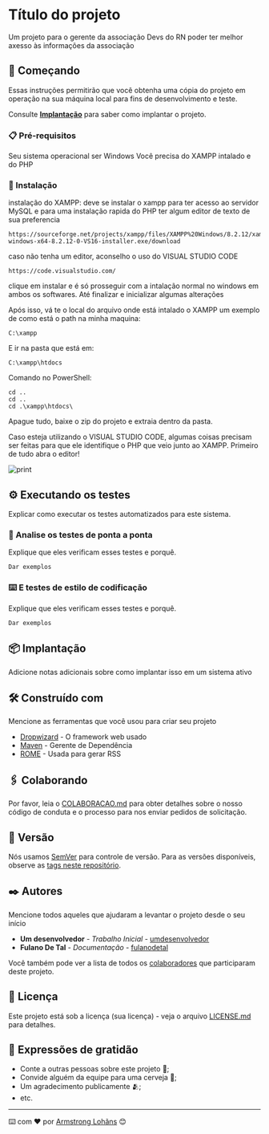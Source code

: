 # Título do projeto

Um projeto para o gerente da associação Devs do RN poder ter melhor axesso às informações da associação

## 🚀 Começando

Essas instruções permitirão que você obtenha uma cópia do projeto em operação na sua máquina local para fins de desenvolvimento e teste.

Consulte **[Implantação](#-implanta%C3%A7%C3%A3o)** para saber como implantar o projeto.

### 📋 Pré-requisitos

Seu sistema operacional ser Windows
Você precisa do XAMPP intalado e do PHP


### 🔧 Instalação

instalação do XAMPP:
    deve se instalar o xampp para ter acesso ao servidor
    MySQL e para uma instalação rapida do PHP
    ter algum editor de texto de sua preferencia

```
https://sourceforge.net/projects/xampp/files/XAMPP%20Windows/8.2.12/xampp-windows-x64-8.2.12-0-VS16-installer.exe/download
```
caso não tenha um editor, aconselho o uso do VISUAL STUDIO CODE
```
https://code.visualstudio.com/
```
clique em instalar e é só prosseguir com a intalação normal no windows em ambos os softwares.
Até finalizar e inicializar algumas alterações

Após isso, vá te o local do arquivo onde está intalado o XAMPP 
um exemplo de como está o path na minha maquina:
```
C:\xampp
```
E ir na pasta que está em:
```
C:\xampp\htdocs
```
Comando no PowerShell:
```
cd ..
cd ..
cd .\xampp\htdocs\
```
Apague tudo, baixe o zip do projeto e extraia dentro da pasta.

Caso esteja utilizando o VISUAL STUDIO CODE, algumas coisas precisam ser
feitas para que ele identifique o PHP que veio junto ao XAMPP.
Primeiro de tudo abra o editor!

 <img src="https://lh3.google.com/u/0/d/1cEA9J9DV-1x6BXRob5gt79wM23LW8PhS=w1920-h918-iv1" alt="print">

## ⚙️ Executando os testes

Explicar como executar os testes automatizados para este sistema.

### 🔩 Analise os testes de ponta a ponta

Explique que eles verificam esses testes e porquê.

```
Dar exemplos
```

### ⌨️ E testes de estilo de codificação

Explique que eles verificam esses testes e porquê.

```
Dar exemplos
```

## 📦 Implantação

Adicione notas adicionais sobre como implantar isso em um sistema ativo

## 🛠️ Construído com

Mencione as ferramentas que você usou para criar seu projeto

* [Dropwizard](http://www.dropwizard.io/1.0.2/docs/) - O framework web usado
* [Maven](https://maven.apache.org/) - Gerente de Dependência
* [ROME](https://rometools.github.io/rome/) - Usada para gerar RSS

## 🖇️ Colaborando

Por favor, leia o [COLABORACAO.md](https://gist.github.com/usuario/linkParaInfoSobreContribuicoes) para obter detalhes sobre o nosso código de conduta e o processo para nos enviar pedidos de solicitação.

## 📌 Versão

Nós usamos [SemVer](http://semver.org/) para controle de versão. Para as versões disponíveis, observe as [tags neste repositório](https://github.com/suas/tags/do/projeto). 

## ✒️ Autores

Mencione todos aqueles que ajudaram a levantar o projeto desde o seu início

* **Um desenvolvedor** - *Trabalho Inicial* - [umdesenvolvedor](https://github.com/linkParaPerfil)
* **Fulano De Tal** - *Documentação* - [fulanodetal](https://github.com/linkParaPerfil)

Você também pode ver a lista de todos os [colaboradores](https://github.com/usuario/projeto/colaboradores) que participaram deste projeto.

## 📄 Licença

Este projeto está sob a licença (sua licença) - veja o arquivo [LICENSE.md](https://github.com/usuario/projeto/licenca) para detalhes.

## 🎁 Expressões de gratidão

* Conte a outras pessoas sobre este projeto 📢;
* Convide alguém da equipe para uma cerveja 🍺;
* Um agradecimento publicamente 🫂;
* etc.


---
⌨️ com ❤️ por [Armstrong Lohãns](https://gist.github.com/lohhans) 😊

